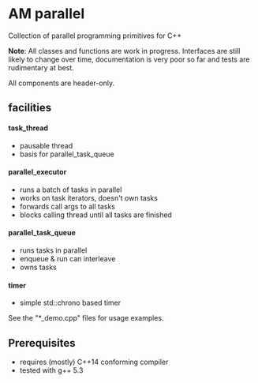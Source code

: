 AM parallel
==========

Collection of parallel programming primitives for C++

**Note**: All classes and functions are work in progress. Interfaces are still likely 
to change over time, documentation is very poor so far and tests are rudimentary at best. 

All components are header-only.

## facilities

#### task_thread
 - pausable thread
 - basis for parallel_task_queue

#### parallel_executor
 - runs a batch of tasks in parallel
 - works on task iterators, doesn't own tasks
 - forwards call args to all tasks
 - blocks calling thread until all tasks are finished

#### parallel_task_queue
 - runs tasks in parallel
 - enqueue & run can interleave
 - owns tasks

#### timer
 - simple std::chrono based timer

See the "*_demo.cpp" files for usage examples.

## Prerequisites
  - requires (mostly) C++14 conforming compiler
  - tested with g++ 5.3
